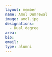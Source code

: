 ```yaml
---
layout: member
name: Amol Dumrewal
image: amol.jpg
designations: 
  - Dual degree
area:
bio:
email:
type: alumni
---
```

